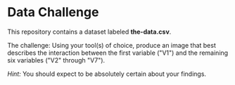 Data Challenge
==============

This repository contains a dataset labeled **the-data.csv**.

The challenge: Using your tool(s) of choice, produce an image that best describes the interaction between the first variable ("V1") and the remaining six variables ("V2" through "V7").

*Hint:* You should expect to be absolutely certain about your findings.
